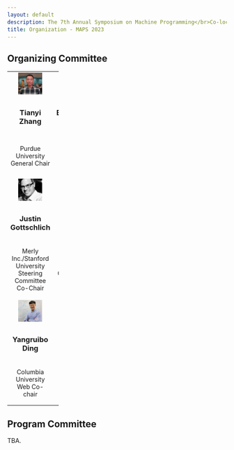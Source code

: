 ```yaml
---
layout: default
description: The 7th Annual Symposium on Machine Programming</br>Co-located with ESEC/FSE 2023</br>December 3, 2023 - San Francisco, CA, USA</br>
title: Organization - MAPS 2023
---
```


<style type="text/css" media="screen">
.committee-row {
  display: inline-block;
  vertical-align: center;
}

.committee-member {
  width: 23.33%; /* Adjust this value as needed */
  display: inline-block;
  text-align: center;
  margin-bottom: 30px; /* Optional: Adjust the margin between committee members */
  margin-right: 30px;
  margin-top: 0;
}

img {
  width: 60%;
}

table, tr, td {border: none !important; cellspacing: 0; cellpadding: 0;width: 23.33%}

</style>

## Organizing Committee

<table>
  <tr>
    <td><center><img src="/profile_photos/tianyi_zhang.jpg" alt="Tianyi Zhang" class="profile-photo"></center></td>
    <td><center><img src="/profile_photos/ray.jpg" alt="Baishakhi Ray" class="profile-photo"></center></td>
  </tr>
  <tr>
    <td><center><h3>Tianyi Zhang</h3></center></td>
    <td><center><h3>Baishakhi Ray</h3></center></td>
  </tr>
  <tr>
    <td><center><p>Purdue University<br>General Chair</p></center></td>
    <td><center><p>Columbia University<br>Program Chair</p></center></td>
  </tr>
  <tr>
    <td><center><img src="/profile_photos/justin.jpg" alt="Justin Gottschlich" class="profile-photo"></center></td>
    <td><center><img src="/profile_photos/charles.jpg" alt="Charles Sutton" class="profile-photo"></center></td>
  </tr>
  <tr>
    <td><center><h3>Justin Gottschlich</h3></center></td>
    <td><center><h3>Charles Sutton</h3></center></td>
  </tr>
  <tr>
    <td><center><p>Merly Inc./Stanford University<br>Steering Committee Co-Chair</p></center></td>
    <td><center><p>Google<br>Steering Committee Co-Chair</p></center></td>
  </tr>
  <tr>
    <td><center><img src="/profile_photos/yangruibo.jpg" alt="Yangruibo Ding" class="profile-photo"></center></td>
    <td><center><img src="/profile_photos/vikram.jpg" alt="Vikram Nitin" class="profile-photo"></center></td>
  </tr>
  <tr>
    <td><center><h3>Yangruibo Ding</h3></center></td>
    <td><center><h3>Vikram Nitin</h3></center></td>
  </tr>
  <tr>
    <td><center><p>Columbia University<br>Web Co-chair</p></center></td>
    <td><center><p>Columbia University<br>Web Co-chair</p></center></td>
  </tr>
</table>



## Program Committee

TBA.
